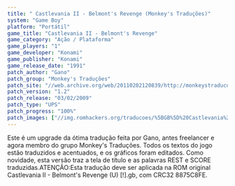```yaml
---
title: " Castlevania II - Belmont's Revenge (Monkey's Traduções)"
system: "Game Boy"
platform: "Portátil"
game_title: "Castlevania II - Belmont's Revenge"
game_category: "Ação / Plataforma"
game_players: "1"
game_developer: "Konami"
game_publisher: "Konami"
game_release_date: "1991"
patch_author: "Gano"
patch_group: "Monkey's Traduções"
patch_site: "//web.archive.org/web/20110202120839/http://monkeystraducoes.com/"
patch_version: "1.2"
patch_release: "03/02/2009"
patch_type: "UPS"
patch_progress: "100%"
patch_images: ["//img.romhackers.org/traducoes/%5BGB%5D%20Castlevania%20II%20-%20Belmont's%20Revenge%20-%20Monkey's%20Tradu%C3%A7%C3%B5es%20-%201.png","//img.romhackers.org/traducoes/%5BGB%5D%20Castlevania%20II%20-%20Belmont's%20Revenge%20-%20Monkey's%20Tradu%C3%A7%C3%B5es%20-%202.png","//img.romhackers.org/traducoes/%5BGB%5D%20Castlevania%20II%20-%20Belmont's%20Revenge%20-%20Monkey's%20Tradu%C3%A7%C3%B5es%20-%203.png"]
---
```

Este é um upgrade da ótima tradução feita por Gano, antes freelancer e agora membro do grupo Monkey's Traduções. Todos os textos do jogo estão traduzidos e acentuados, e os gráficos foram editados. Como novidade, esta versão traz a tela de título e as palavras REST e SCORE  traduzidas.ATENÇÃO:Esta tradução deve ser aplicada na ROM original Castlevania II - Belmont's Revenge (U) [!].gb, com CRC32 8875C8FE.